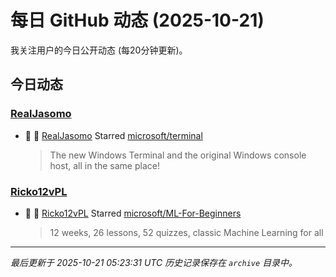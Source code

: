 # 每日 GitHub 动态 (2025-10-21)

我关注用户的今日公开动态 (每20分钟更新)。

## 今日动态

### [RealJasomo](https://github.com/RealJasomo)
- 🌟 👤 [RealJasomo](https://github.com/RealJasomo) Starred [microsoft/terminal](https://github.com/microsoft/terminal)
  > The new Windows Terminal and the original Windows console host, all in the same place!

### [Ricko12vPL](https://github.com/Ricko12vPL)
- 🌟 👤 [Ricko12vPL](https://github.com/Ricko12vPL) Starred [microsoft/ML-For-Beginners](https://github.com/microsoft/ML-For-Beginners)
  > 12 weeks, 26 lessons, 52 quizzes, classic Machine Learning for all


---
*最后更新于 2025-10-21 05:23:31 UTC*
*历史记录保存在 `archive` 目录中。*
